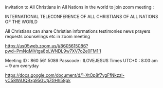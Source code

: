 invitation to All Christians in All Nations in the world to join zoom meeting :

INTERNATIONAL TELECONFERENCE OF ALL CHRISTIANS OF ALL NATIONS OF THE WORLD

All Christians can share Christian informations testimonies news prayers requests counselings etc in zoom meeting

https://us05web.zoom.us/j/8605615086?pwd=PmNqMiVtga8pLWNDL9w7XV7o2e0FM1.1

Meeting ID        :     860 561 5086
Passcode          :     ILOVEJESUS
Times UTC+0    :     8:00 am ~ 9 am     everyday

https://docs.google.com/document/d/1-XtOp8f7vgFfNkzzl-yC58WiUQBxg95GUtjZGHh58gk
